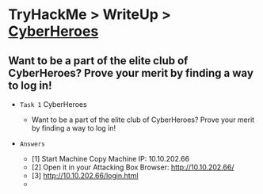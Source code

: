 # TryHackMe > WriteUp > [CyberHeroes](https://tryhackme.com/room/cyberheroes)

## Want to be a part of the elite club of CyberHeroes? Prove your merit by finding a way to log in!

- `Task 1`  CyberHeroes
  - Want to be a part of the elite club of CyberHeroes? Prove your merit by finding a way to log in!

- `Answers` 
  - [1] Start Machine Copy Machine IP: 10.10.202.66
  - [2] Open it in your Attacking Box Browser: http://10.10.202.66/
  - [3] http://10.10.202.66/login.html
  - 
